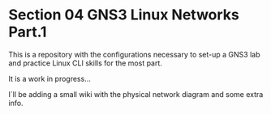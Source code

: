 # Section 04 GNS3 Linux Networks Part.1

This is a repository with the configurations necessary to set-up a GNS3 lab and practice Linux CLI skills for the most part.

It is a work in progress...

I`ll be adding a small wiki with the physical network diagram and some extra info.
